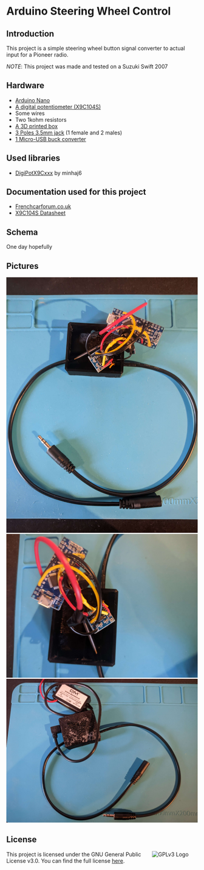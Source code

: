 # Arduino Steering Wheel Control

## Introduction
This project is a simple steering wheel button signal converter to actual input for a Pioneer radio.

*NOTE*: This project was made and tested on a Suzuki Swift 2007

## Hardware
* [Arduino Nano](https://fr.aliexpress.com/item/4000579100527.html?spm=a2g0o.order_list.order_list_main.23.18b25e5buiGea3&gatewayAdapt=glo2fra)
* [A digital potentiometer (X9C104S)](https://fr.aliexpress.com/item/1005004630834141.html?spm=a2g0o.order_list.order_list_main.29.18b25e5buiGea3&gatewayAdapt=glo2fra)
* Some wires
* Two 1kohm resistors
* [A 3D printed box](https://www.thingiverse.com/thing:4793999/files)
* [3 Poles 3.5mm jack](https://fr.aliexpress.com/item/1005005316965508.html?gps-id=pcStoreJustForYou&scm=1007.23125.137358.0&scm_id=1007.23125.137358.0&scm-url=1007.23125.137358.0&pvid=e3ecb7d8-ee94-4279-a27d-48a3d5fb913b&_t=gps-id%3ApcStoreJustForYou%2Cscm-url%3A1007.23125.137358.0%2Cpvid%3Ae3ecb7d8-ee94-4279-a27d-48a3d5fb913b%2Ctpp_buckets%3A668%232846%238108%231977&pdp_npi=4%40dis%21EUR%211.27%210.99%21%21%211.36%21%21%40210318e816913367530721444eeb4d%2112000032605525439%21rec%21BE%21755635819%21&spm=a2g0o.store_pc_home.smartJustForYou_483890349.0&gatewayAdapt=glo2fra) (1 female and 2 males)
* [1 Micro-USB buck converter](https://fr.aliexpress.com/item/33011470040.html?spm=a2g0o.order_list.order_list_main.17.18b25e5buiGea3&gatewayAdapt=glo2fra)

## Used libraries
* [DigiPotX9Cxxx](https://github.com/minhaj6/DigiPotX9Cxxx) by minhaj6

## Documentation used for this project
* [Frenchcarforum.co.uk](https://frenchcarforum.co.uk/forum/viewtopic.php?p=599088&sid=ee9d952d808500d1843c01101f4fada3#p599088)
* [X9C104S Datasheet](https://pdf1.alldatasheet.com/datasheet-pdf/view/120357/INTERSIL/X9C104S.html)

## Schema
One day hopefully

## Pictures
![Pic1](./docs/pic1.jpg)
![Pic2](./docs/pic2.jpg)
![Pic3](./docs/pic3.jpg)

## License

<a href="https://www.gnu.org/licenses/gpl-3.0.en.html"><img align="right" src="https://www.gnu.org/graphics/gplv3-with-text-136x68.png" alt="GPLv3 Logo" width="120" height="60"/></a>

This project is licensed under the GNU General Public License v3.0. You can find the full license [here](LICENSE).